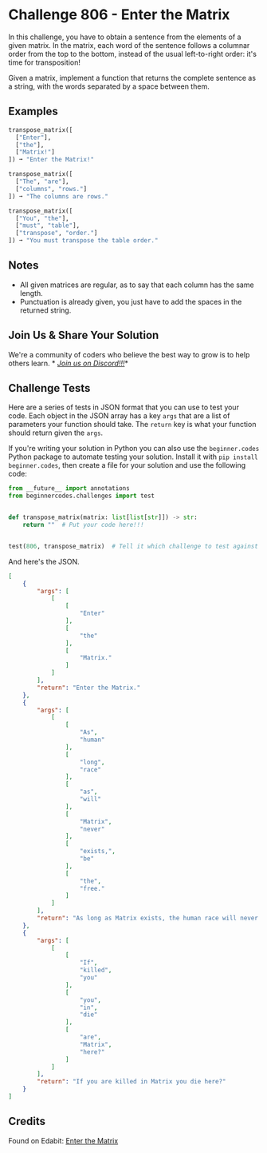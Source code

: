 # Challenge 806 - Enter the Matrix

In this challenge, you have to obtain a sentence from the elements of a given matrix. In the matrix, each word of the sentence follows a columnar order from the top to the bottom, instead of the usual left-to-right order: it's time for transposition!

Given a matrix, implement a function that returns the complete sentence as a string, with the words separated by a space between them.

## Examples
```python
transpose_matrix([
  ["Enter"],
  ["the"],
  ["Matrix!"]
]) ➞ "Enter the Matrix!"

transpose_matrix([
  ["The", "are"],
  ["columns", "rows."]
]) ➞ "The columns are rows."

transpose_matrix([
  ["You", "the"],
  ["must", "table"],
  ["transpose", "order."]
]) ➞ "You must transpose the table order."
```
## Notes

- All given matrices are regular, as to say that each column has the same length.
- Punctuation is already given, you just have to add the spaces in the returned string.

## Join Us & Share Your Solution

We're a community of coders who believe the best way to grow is to help others learn. *
*[Join us on Discord!!!](https://discord.gg/sfHykntuGy)**

## Challenge Tests

Here are a series of tests in JSON format that you can use to test your code. Each object in the JSON array has a
key `args` that are a list of parameters your function should take. The `return` key is what your function should return
given the `args`.

If you're writing your solution in Python you can also use the `beginner.codes` Python package to automate testing your
solution. Install it with `pip install beginner.codes`, then create a file for your solution and use the following code:

```python
from __future__ import annotations
from beginnercodes.challenges import test


def transpose_matrix(matrix: list[list[str]]) -> str:
    return ""  # Put your code here!!!


test(806, transpose_matrix)  # Tell it which challenge to test against
```

And here's the JSON.

```json
[
    {
        "args": [
            [
                [
                    "Enter"
                ],
                [
                    "the"
                ],
                [
                    "Matrix."
                ]
            ]
        ],
        "return": "Enter the Matrix."
    },
    {
        "args": [
            [
                [
                    "As",
                    "human"
                ],
                [
                    "long",
                    "race"
                ],
                [
                    "as",
                    "will"
                ],
                [
                    "Matrix",
                    "never"
                ],
                [
                    "exists,",
                    "be"
                ],
                [
                    "the",
                    "free."
                ]
            ]
        ],
        "return": "As long as Matrix exists, the human race will never be free."
    },
    {
        "args": [
            [
                [
                    "If",
                    "killed",
                    "you"
                ],
                [
                    "you",
                    "in",
                    "die"
                ],
                [
                    "are",
                    "Matrix",
                    "here?"
                ]
            ]
        ],
        "return": "If you are killed in Matrix you die here?"
    }
]
```

## Credits

Found on Edabit: [Enter the Matrix](https://edabit.com/challenge/kdhgEC2ECXAfoXWQP)
